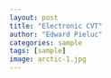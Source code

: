 ```yaml
---
layout: post
title: "Electronic CVT"
author: "Edward Pieluc"
categories: sample
tags: [sample]
image: arctic-1.jpg
---
```

